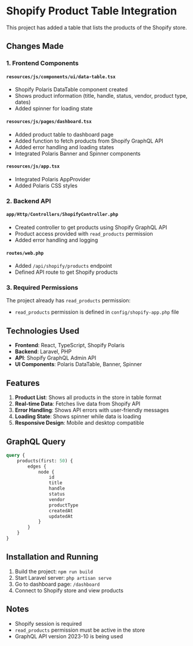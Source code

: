 # Shopify Product Table Integration

This project has added a table that lists the products of the Shopify store.

## Changes Made

### 1. Frontend Components

#### `resources/js/components/ui/data-table.tsx`
- Shopify Polaris DataTable component created
- Shows product information (title, handle, status, vendor, product type, dates)
- Added spinner for loading state

#### `resources/js/pages/dashboard.tsx`
- Added product table to dashboard page
- Added function to fetch products from Shopify GraphQL API
- Added error handling and loading states
- Integrated Polaris Banner and Spinner components

#### `resources/js/app.tsx`
- Integrated Polaris AppProvider
- Added Polaris CSS styles

### 2. Backend API

#### `app/Http/Controllers/ShopifyController.php`
- Created controller to get products using Shopify GraphQL API
- Product access provided with `read_products` permission
- Added error handling and logging

#### `routes/web.php`
- Added `/api/shopify/products` endpoint
- Defined API route to get Shopify products

### 3. Required Permissions

The project already has `read_products` permission:
- `read_products` permission is defined in `config/shopify-app.php` file

## Technologies Used

- **Frontend**: React, TypeScript, Shopify Polaris
- **Backend**: Laravel, PHP
- **API**: Shopify GraphQL Admin API
- **UI Components**: Polaris DataTable, Banner, Spinner

## Features

1. **Product List**: Shows all products in the store in table format
2. **Real-time Data**: Fetches live data from Shopify API
3. **Error Handling**: Shows API errors with user-friendly messages
4. **Loading State**: Shows spinner while data is loading
5. **Responsive Design**: Mobile and desktop compatible

## GraphQL Query

```graphql
query {
    products(first: 50) {
        edges {
            node {
                id
                title
                handle
                status
                vendor
                productType
                createdAt
                updatedAt
            }
        }
    }
}
```

## Installation and Running

1. Build the project: `npm run build`
2. Start Laravel server: `php artisan serve`
3. Go to dashboard page: `/dashboard`
4. Connect to Shopify store and view products

## Notes

- Shopify session is required
- `read_products` permission must be active in the store
- GraphQL API version 2023-10 is being used 